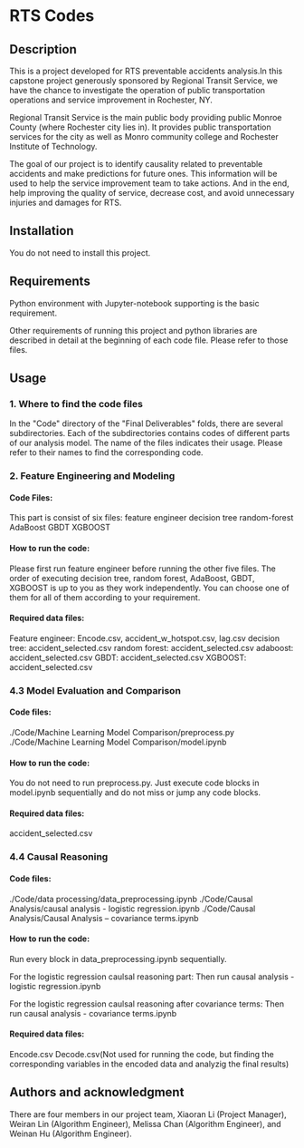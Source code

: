 # RTS Codes

## Description

This is a project developed for RTS preventable accidents analysis.In this capstone project generously sponsored by Regional Transit Service, we have the chance to investigate the operation of public transportation operations and service improvement in Rochester, NY.

Regional Transit Service is the main public body providing public Monroe County (where Rochester city lies in). It provides public transportation services for the city as well as Monro community college and Rochester Institute of Technology. 

The goal of our project is to identify causality related to preventable accidents and make predictions for future ones. This information will be used to help the service improvement team to take actions. And in the end, help improving the quality of service, decrease cost, and avoid unnecessary injuries and damages for RTS.

## Installation

You do not need to install this project.

## Requirements

Python environment with Jupyter-notebook supporting is the basic requirement.

Other requirements of running this project and python libraries are described in detail at the beginning of each code file. Please refer to those files.

## Usage

###  1. Where to find the code files

In the "Code" directory of the "Final Deliverables" folds, there are several subdirectories. Each of the subdirectories contains codes of different parts of our analysis model. The name of the files indicates their usage. Please refer to their names to find the corresponding code.

### 2. Feature Engineering and Modeling

#### Code Files:

This part is consist of six files:
    feature engineer
    decision tree
    random-forest
    AdaBoost
    GBDT
    XGBOOST

#### How to run the code:

Please first run feature engineer before running the other five files. The order of executing decision tree, random forest, AdaBoost, GBDT, XGBOOST is up to you as they work independently. You can choose one of them for all of them according to your requirement.

#### Required data files:

Feature engineer: Encode.csv, accident_w_hotspot.csv, lag.csv
decision tree: accident_selected.csv
random forest: accident_selected.csv
adaboost: accident_selected.csv
GBDT: accident_selected.csv
XGBOOST: accident_selected.csv

### 4.3 Model Evaluation and Comparison

#### Code files:

./Code/Machine Learning Model Comparison/preprocess.py
./Code/Machine Learning Model Comparison/model.ipynb

#### How to run the code:

You do not need to run preprocess.py.
Just execute code blocks in model.ipynb sequentially and do not miss or jump any code blocks.

#### Required data files:

accident_selected.csv

### 4.4 Causal Reasoning

#### Code files:

./Code/data processing/data_preprocessing.ipynb
./Code/Causal Analysis/causal analysis - logistic regression.ipynb
./Code/Causal Analysis/Causal Analysis – covariance terms.ipynb

#### How to run the code:
Run every block in data_preprocessing.ipynb sequentially.

For the logistic regression caulsal reasoning part:
Then run causal analysis - logistic regression.ipynb

For the logistic regression caulsal reasoning after covariance terms:
Then run causal analysis - covariance terms.ipynb


#### Required data files:

Encode.csv
Decode.csv(Not used for running the code, but finding the corresponding variables in the encoded data and analyzig the final results)

## Authors and acknowledgment

There are four members in our project team, Xiaoran Li (Project Manager), Weiran Lin (Algorithm Engineer), Melissa Chan (Algorithm Engineer), and Weinan Hu (Algorithm Engineer).
